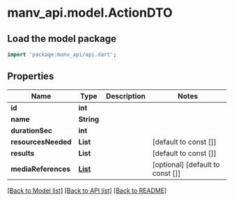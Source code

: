 # manv_api.model.ActionDTO

## Load the model package
```dart
import 'package:manv_api/api.dart';
```

## Properties
Name | Type | Description | Notes
------------ | ------------- | ------------- | -------------
**id** | **int** |  | 
**name** | **String** |  | 
**durationSec** | **int** |  | 
**resourcesNeeded** | **List<String>** |  | [default to const []]
**results** | **List<String>** |  | [default to const []]
**mediaReferences** | [**List<MediaReferencesDTOInner>**](MediaReferencesDTOInner.md) |  | [optional] [default to const []]

[[Back to Model list]](../README.md#documentation-for-models) [[Back to API list]](../README.md#documentation-for-api-endpoints) [[Back to README]](../README.md)


